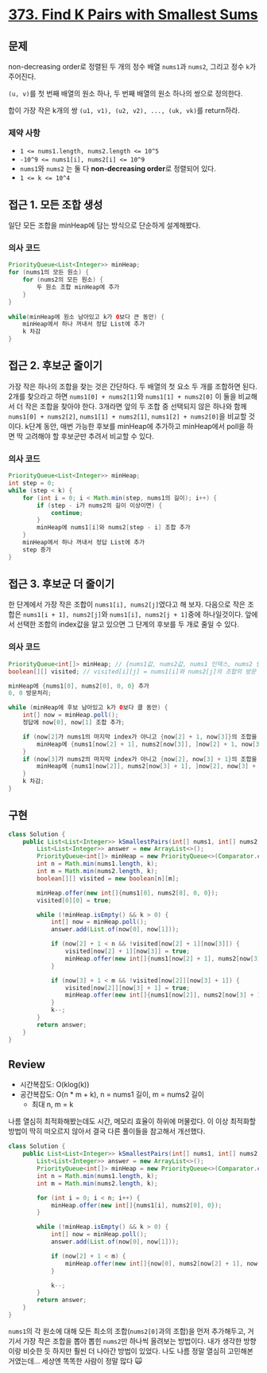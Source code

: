 # **[373. Find K Pairs with Smallest Sums](https://leetcode.com/problems/find-k-pairs-with-smallest-sums/)**

## 문제

non-decreasing order로 정렬된 두 개의 정수 배열 `nums1`과 `nums2`, 그리고 정수 `k`가 주어진다.

`(u, v)`를 첫 번째 배열의 원소 하나, 두 번째 배열의 원소 하나의 쌍으로 정의한다.

합이 가장 작은 k개의 쌍 `(u1, v1), (u2, v2), ..., (uk, vk)`를 return하라.

### 제약 사항

- `1 <= nums1.length, nums2.length <= 10^5`
- `-10^9 <= nums1[i], nums2[i] <= 10^9`
- `nums1`와 `nums2` 는 둘 다 **non-decreasing order**로 정렬되어 있다.
- `1 <= k <= 10^4`

## 접근 1. 모든 조합 생성

일단 모든 조합을 minHeap에 담는 방식으로 단순하게 설계해봤다.

### 의사 코드

```java
PriorityQueue<List<Integer>> minHeap;
for (nums1의 모든 원소) {
	for (nums2의 모든 원소) {
		두 원소 조합 minHeap에 추가
	}
}
 
while(minHeap에 원소 남아있고 k가 0보다 큰 동안) {
	minHeap에서 하나 꺼내서 정답 List에 추가
	k 차감
}
```

## 접근 2. 후보군 줄이기

가장 작은 하나의 조합을 찾는 것은 간단하다. 두 배열의 첫 요소 두 개를 조합하면 된다. 2개를 찾으라고 하면 `nums1[0] + nums2[1]`와 `nums1[1] + nums2[0]` 이 둘을 비교해서 더 작은 조합을 찾아야 한다. 3개라면 앞의 두 조합 중 선택되지 않은 하나와 함께 `nums1[0] + nums2[2]`, `nums1[1] + nums2[1]`, `nums1[2] + nums2[0]`을 비교할 것이다. k단계 동안, 매번 가능한 후보를 minHeap에 추가하고 minHeap에서 poll을 하면 딱 고려해야 할 후보군만 추려서 비교할 수 있다. 

### 의사 코드

```java
PriorityQueue<List<Integer>> minHeap;
int step = 0;
while (step < k) {
	for (int i = 0; i < Math.min(step, nums1의 길이); i++) {
		if (step - i가 nums2의 길이 이상이면) {
			continue;
		}
		minHeap에 nums1[i]와 nums2[step - i] 조합 추가
	}
	minHeap에서 하나 꺼내서 정답 List에 추가
	step 증가
}

```

## 접근 3. 후보군 더 줄이기

한 단계에서 가장 작은 조합이 `nums1[i], nums2[j]`였다고 해 보자. 다음으로 작은 조합은 `nums1[i + 1], nums2[j]`와 `nums1[i], nums2[j + 1]`중에 하나일것이다. 앞에서 선택한 조합의 index값을 알고 있으면 그 단계의 후보를 두 개로 줄일 수 있다.

### 의사 코드

```java
PriorityQueue<int[]> minHeap; // {nums1값, nums2값, nums1 인덱스, nums2 인덱스}
boolean[][] visited; // visited[i][j] = nums1[i]와 nums2[j]의 조합의 방문 여부

minHeap에 {nums1[0], nums2[0], 0, 0} 추가
0, 0 방문처리;

while (minHeap에 후보 남아있고 k가 0보다 클 동안) {
	int[] now = minHeap.poll();
	정답에 now[0], now[1] 조합 추가;

	if (now[2]가 nums1의 마지막 index가 아니고 {now[2] + 1, now[3]}의 조합을 방문한 적 없다면) {
		minHeap에 {nums1[now[2] + 1], nums2[now[3]], ]now[2] + 1, now[3]} 추가;
	}
	if (now[3]가 nums2의 마지막 index가 아니고 {now[2], now[3] + 1}의 조합을 방문한 적 없다면) {
		minHeap에 {nums1[now[2]], nums2[now[3] + 1], ]now[2], now[3] + 1} 추가;
	}
	k 차감;
}

```

## 구현

```java
class Solution {
    public List<List<Integer>> kSmallestPairs(int[] nums1, int[] nums2, int k) {
        List<List<Integer>> answer = new ArrayList<>();
        PriorityQueue<int[]> minHeap = new PriorityQueue<>(Comparator.comparingInt(arr -> arr[0] + arr[1]));
        int n = Math.min(nums1.length, k);
        int m = Math.min(nums2.length, k);
        boolean[][] visited = new boolean[n][m];

        minHeap.offer(new int[]{nums1[0], nums2[0], 0, 0});
        visited[0][0] = true;

        while (!minHeap.isEmpty() && k > 0) {
            int[] now = minHeap.poll();
            answer.add(List.of(now[0], now[1]));

            if (now[2] + 1 < n && !visited[now[2] + 1][now[3]]) {
                visited[now[2] + 1][now[3]] = true;
                minHeap.offer(new int[]{nums1[now[2] + 1], nums2[now[3]], now[2] + 1, now[3]});
            }

            if (now[3] + 1 < m && !visited[now[2]][now[3] + 1]) {
                visited[now[2]][now[3] + 1] = true;
                minHeap.offer(new int[]{nums1[now[2]], nums2[now[3] + 1], now[2], now[3] + 1});
            }
            k--;
        }
        return answer;
    }
}

```

## Review

- 시간복잡도: O(klog(k))
- 공간복잡도: O(n * m + k), n = nums1 길이, m = nums2 길이
    - 최대 n, m  = k

나름 열심히 최적화해봤는데도 시간, 메모리 효율이 하위에 머물렀다. 이 이상 최적화할 방법이 딱히 떠오르지 않아서 결국 다른 풀이들을 참고해서 개선했다.

```java
class Solution {
    public List<List<Integer>> kSmallestPairs(int[] nums1, int[] nums2, int k) {
        List<List<Integer>> answer = new ArrayList<>();
        PriorityQueue<int[]> minHeap = new PriorityQueue<>(Comparator.comparingInt(arr -> arr[0] + arr[1]));
        int n = Math.min(nums1.length, k);
        int m = Math.min(nums2.length, k);

        for (int i = 0; i < n; i++) {
            minHeap.offer(new int[]{nums1[i], nums2[0], 0});
        }

        while (!minHeap.isEmpty() && k > 0) {
            int[] now = minHeap.poll();
            answer.add(List.of(now[0], now[1]));

            if (now[2] + 1 < m) {
                minHeap.offer(new int[]{now[0], nums2[now[2] + 1], now[2] + 1});
            }

            k--;
        }
        return answer;
    }
}
```

`nums1`의 각 원소에 대해 모든 최소의 조합(`nums2[0]`과의 조합)을 먼저 추가해두고, 거기서 가장 작은 조합을 뽑아 뽑힌 `nums2`만 하나씩 올려보는 방법이다. 내가 생각한 방향이랑 비슷한 듯 하지만 훨씬 더 나아간 방법이 있었다. 나도 나름 정말 열심히 고민해본거였는데… 세상엔 똑똑한 사람이 정말 많다 🙀
